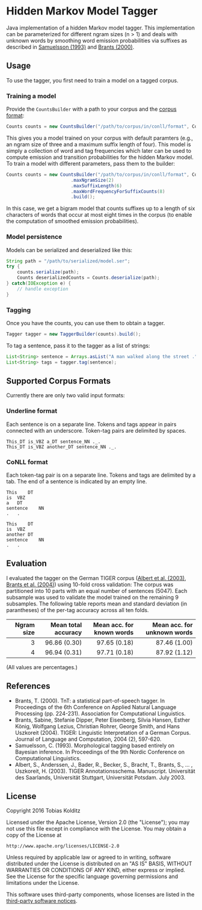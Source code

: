 # Hidden Markov Model Tagger
Java implementation of a hidden Markov model tagger. This implementation can be parameterized for different ngram sizes (n > 1) and deals with unknown words by smoothing word emission probabilities via suffixes as described in [Samuelsson (1993)](#samuelsson-1993) and [Brants (2000)](#brants-2000).

## Usage

To use the tagger, you first need to train a model on a tagged corpus.

### Training a model

Provide the `CountsBuilder` with a path to your corpus and the [corpus format](#corpus-formats):
```java
Counts counts = new CountsBuilder("/path/to/corpus/in/conll/format", CorpusFormat.CONLL).build();
```

This gives you a model trained on your corpus with default paramters (e.g., an ngram size of three and a maximum suffix length of four). This model is simply a collection of word and tag frequencies which later can be used to compute emission and transition probabilities for the hidden Markov model. To train a model with different parameters, pass them to the builder:

```java
Counts counts = new CountsBuilder("/path/to/corpus/in/conll/format", CorpusFormat.CONLL)
                        .maxNgramSize(2)
                        .maxSuffixLength(6)
                        .maxWordFrequencyForSuffixCounts(8)
                        .build();
```

In this case, we get a bigram model that counts suffixes up to a length of six characters of words that occur at most eight times in the corpus (to enable the computation of smoothed emission probabilities). 

### Model persistence

Models can be serialized and deserialized like this:

```java
String path = "/path/to/serialized/model.ser";
try {
    counts.serialize(path);
    Counts deserializedCounts = Counts.deserialize(path);
} catch(IOException e) {
    // handle exception
}
```


### Tagging

Once you have the counts, you can use them to obtain a tagger.

```java
Tagger tagger = new TaggerBuilder(counts).build();
```

To tag a sentence, pass it to the tagger as a list of strings:

```java
List<String> sentence = Arrays.asList("A man walked along the street .".split(" "));
List<String> tags = tagger.tag(sentence);
```

## <a name="corpus-formats"></a>Supported Corpus Formats
Currently there are only two valid input formats:

### Underline format
Each sentence is on a separate line. Tokens and tags appear in pairs connected with an underscore. Token-tag pairs are delimited by spaces. 

```
This_DT is_VBZ a_DT sentence_NN ._.
This_DT is_VBZ another_DT sentence_NN ._.
```

### CoNLL format
Each token-tag pair is on a separate line. Tokens and tags are delimited by a tab. The end of a sentence is indicated by an empty line.

```
This    DT
is  VBZ
a   DT
sentence    NN
.   .

This    DT
is  VBZ
another DT
sentence    NN
.   .
```

## Evaluation

I evaluated the tagger on the German TIGER corpus ([Albert et al. (2003)](#albert-et-al-2003), [Brants et al. (2004)](#brants-et-al-2004)) using 10-fold cross validation: The corpus was partitioned into 10 parts with an equal number of sentences (5047). Each subsample was used to validate the model trained on the remaining 9 subsamples. The following table reports mean and standard deviation (in parantheses) of the per-tag accuracy across all ten folds.

| Ngram size| Mean total accuracy| Mean acc. for known words| Mean acc. for unknown words| 
|----------:|-------------------:|-------------------------:|---------------------------:|
|3|96.86 (0.30)|97.65 (0.18)|87.46 (1.00)|
|4|96.94 (0.31)|97.71 (0.18)|87.92 (1.12)|

(All values are percentages.)

## References

* <a name="brants-2000"></a>Brants, T. (2000). TnT: a statistical part-of-speech tagger. In Proceedings of the 6th Conference on Applied Natural Language Processing (pp. 224-231). Association for Computational Linguistics.
* <a name="brants-et-al-2004"></a>Brants, Sabine, Stefanie Dipper, Peter Eisenberg, Silvia Hansen, Esther König, Wolfgang Lezius, Christian Rohrer, George Smith, and Hans Uszkoreit (2004). TIGER: Linguistic Interpretation of a German Corpus. Journal of Language and Computation, 2004 (2), 597-620.
* <a name="samuelsson-1993"></a>Samuelsson, C. (1993). Morphological tagging based entirely on Bayesian inference. In Proceedings of the 9th Nordic Conference on Computational Linguistics.
* <a name="albert-et-al-2003"></a>Albert, S., Anderssen, J., Bader, R., Becker, S., Bracht, T., Brants, S., ... , Uszkoreit, H. (2003). TIGER Annotationsschema. Manuscript. Universität des Saarlands, Universität Stuttgart, Universität Potsdam. July 2003.

## License

Copyright 2016 Tobias Kolditz

Licensed under the Apache License, Version 2.0 (the "License");
you may not use this file except in compliance with the License.
You may obtain a copy of the License at

    http://www.apache.org/licenses/LICENSE-2.0

Unless required by applicable law or agreed to in writing, software
distributed under the License is distributed on an "AS IS" BASIS,
WITHOUT WARRANTIES OR CONDITIONS OF ANY KIND, either express or implied.
See the License for the specific language governing permissions and
limitations under the License.

This software uses third-party components, whose licenses are listed in the [third-party software notices](LICENSE-3RD-PARTY/3RD-PARTY_SOFTWARE_NOTICES.md).

